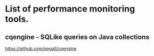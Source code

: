 # List of performance monitoring tools.
## cqengine - SQLike queries on Java collections
https://github.com/npgall/cqengine